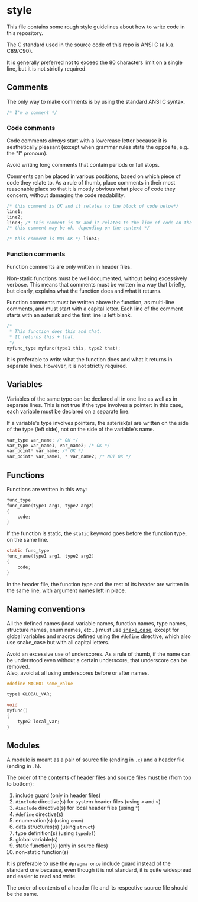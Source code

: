 # style

This file contains some rough style guidelines about how to write code in this
repository.

The C standard used in the source code of this repo is ANSI C (a.k.a. C89/C90).

It is generally preferred not to exceed the 80 characters limit on a single
line, but it is not strictly required.

## Comments

The only way to make comments is by using the standard ANSI C syntax.

```C
/* I'm a comment */
```

### Code comments

Code comments *always* start with a lowercase letter because it is aesthetically
pleasant (except when grammar rules state the opposite, e.g. the "I" pronoun).

Avoid writing long comments that contain periods or full stops.

Comments can be placed in various positions, based on which piece of code they
relate to. As a rule of thumb, place comments in their most reasonable place so
that it is mostly obvious what piece of code they concern, without damaging the
code readability.

```C
/* this comment is OK and it relates to the block of code below*/
line1;
line2;
line3; /* this comment is OK and it relates to the line of code on the left */
/* this comment may be ok, depending on the context */

/* this comment is NOT OK */ line4;
```

### Function comments

Function comments are only written in header files.

Non-static functions must be well documented, without being excessively verbose.
This means that comments must be written in a way that briefly, but clearly,
explains what the function does and what it returns.

Function comments must be written above the function, as multi-line comments,
and must start with a capital letter. Each line of the comment starts with an
asterisk and the first line is left blank.

```C
/*
 * This function does this and that.
 * It returns this + that.
 */
myfunc_type myfunc(type1 this, type2 that);
```

It is preferable to write what the function does and what it returns in separate
lines. However, it is not strictly required.

## Variables

Variables of the same type can be declared all in one line as well as in
separate lines. This is not true if the type involves a pointer: in this case,
each variable must be declared on a separate line.

If a variable's type involves pointers, the asterisk(s) are written on the side
of the type (left side), not on the side of the variable's name.

```C
var_type var_name; /* OK */
var_type var_name1, var_name2; /* OK */
var_point* var_name; /* OK */
var_point* var_name1, * var_name2; /* NOT OK */
```

## Functions

Functions are written in this way:

```C
func_type
func_name(type1 arg1, type2 arg2)
{
	code;
}
```

If the function is static, the `static` keyword goes before the function type,
on the same line.

```C
static func_type
func_name(type1 arg1, type2 arg2)
{
	code;
}
```

In the header file, the function type and the rest of its header are written in
the same line, with argument names left in place.

## Naming conventions

All the defined names (local variable names, function names, type names,
structure names, enum names, etc...) must use
[snake_case](https://en.wikipedia.org/wiki/Snake_case), except for global
variables and macros defined using the `#define` directive, which also use
snake_case but with all capital letters.

Avoid an excessive use of underscores. As a rule of thumb, if the name can be
understood even without a certain underscore, that underscore can be removed.  
Also, avoid at all using underscores before or after names.

```C
#define MACRO1 some_value

type1 GLOBAL_VAR;

void
myfunc()
{
	type2 local_var;
}
```

## Modules

A module is meant as a pair of source file (ending in `.c`) and a header file
(ending in `.h`).

The order of the contents of header files and source files must be (from top to
bottom):

 1. include guard (only in header files)
 2. `#include` directive(s) for system header files (using `<` and `>`)
 3. `#include` directive(s) for local header files (using `"`)
 4. `#define` directive(s)
 5. enumeration(s) (using `enum`)
 6. data structures(s) (using `struct`)
 7. type definition(s) (using `typedef`)
 8. global variable(s)
 9. static function(s) (only in source files)
 10. non-static function(s)

It is preferable to use the `#pragma once` include guard instead of the standard
one because, even though it is not standard, it is quite widespread and easier
to read and write.

The order of contents of a header file and its respective source file should be
the same.